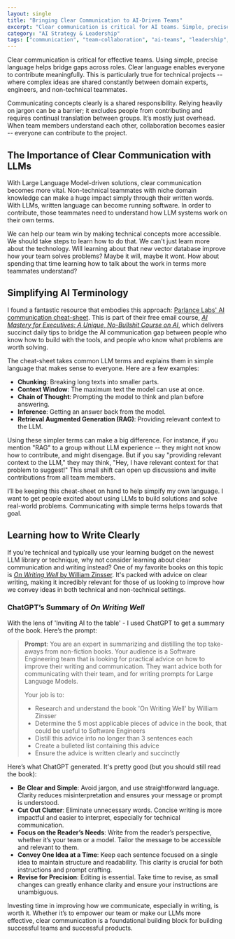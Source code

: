 ```yaml
---
layout: single
title: "Bringing Clear Communication to AI-Driven Teams"
excerpt: "Clear communication is critical for AI teams. Simple, precise language helps bridge gaps between technical and non-technical members, improving collaboration. Learning to write clearly  —whether for teammates or LLMs — is just as valuable as learning new AI techniques."
category: "AI Strategy & Leadership"
tags: ["communication", "team-collaboration", "ai-teams", "leadership", "clarity"]
---
```


Clear communication is critical for effective teams. Using simple, precise language helps bridge gaps across roles. Clear language enables everyone to contribute meaningfully. This is particularly true for technical projects -- where complex ideas are shared constantly between domain experts, engineers, and non-technical teammates. 

Communicating concepts clearly is a shared responsibility. Relying heavily on jargon can be a barrier; it excludes people from contributing and requires continual translation between groups. It’s mostly just overhead. When team members understand each other, collaboration becomes easier -- everyone can contribute to the project.

## The Importance of Clear Communication with LLMs

With Large Language Model-driven solutions, clear communication becomes more vital. Non-technical teammates with niche domain knowledge can make a huge impact simply through their written words. With LLMs, written language can become running software. In order to contribute, those teammates need to understand how LLM systems work on their own terms.

We can help our team win by making technical concepts more accessible. We should take steps to learn how to do that. We can't just learn more about the technology. Will learning about that new vector database improve how your team solves problems? Maybe it will, maybe it wont. How about spending that time learning how to talk about the work in terms more teammates understand?

## Simplifying AI Terminology

I found a fantastic resource that embodies this approach: [Parlance Labs' AI communication cheat-sheet](https://exec-edu.parlance-labs.com/05_asset_glossary.html). This is part of their free email course, [*AI Mastery for Executives: A Unique, No-Bullshit Course on AI*](https://hamel.ck.page/ai-for-execs), which delivers succinct daily tips to bridge the AI communication gap between people who know how to build with the tools, and people who know what problems are worth solving.

The cheat-sheet takes common LLM terms and explains them in simple language that makes sense to everyone. Here are a few examples:

- **Chunking**: Breaking long texts into smaller parts.
- **Context Window**: The maximum text the model can use at once.
- **Chain of Thought**: Prompting the model to think and plan before answering.
- **Inference**: Getting an answer back from the model.
- **Retrieval Augmented Generation (RAG)**: Providing relevant context to the LLM.

Using these simpler terms can make a big difference. For instance, if you mention "RAG" to a group without LLM experience -- they might not know how to contribute, and might disengage. But if you say "providing relevant context to the LLM," they may think, "Hey, I have relevant context for that problem to suggest!" This small shift can open up discussions and invite contributions from all team members.

I’ll be keeping this cheat-sheet on hand to help simpify my own language. I want to get people excited about using LLMs to build solutions and solve real-world problems. Communicating with simple terms helps towards that goal.

## Learning how to Write Clearly

If you’re technical and typically use your learning budget on the newest LLM library or technique, why not consider learning about clear communication and writing instead? One of my favorite books on this topic is [*On Writing Well* by William Zinsser](https://www.goodreads.com/book/show/53343.On_Writing_Well). It's packed with advice on clear writing, making it incredibly relevant for those of us looking to improve how we convey ideas in both technical and non-technical settings.

### ChatGPT’s Summary of *On Writing Well*

With the lens of 'Inviting AI to the table' - I used ChatGPT to get a summary of the book. Here’s the prompt:

> **Prompt**: You are an expert in summarizing and distilling the top take-aways from non-fiction books. Your audience is a Software Engineering team that is looking for practical advice on how to improve their writing and communication. They want advice both for communicating with their team, and for writing prompts for Large Language Models.  
> 
> Your job is to:  
> 
> - Research and understand the book 'On Writing Well' by William Zinsser  
> - Determine the 5 most applicable pieces of advice in the book, that could be useful to Software Engineers  
> - Distill this advice into no longer than 3 sentences each  
> - Create a bulleted list containing this advice  
> - Ensure the advice is written clearly and succinctly  

Here’s what ChatGPT generated. It's pretty good (but you should still read the book):

- **Be Clear and Simple**: Avoid jargon, and use straightforward language. Clarity reduces misinterpretation and ensures your message or prompt is understood.
- **Cut Out Clutter**: Eliminate unnecessary words. Concise writing is more impactful and easier to interpret, especially for technical communication.
- **Focus on the Reader’s Needs**: Write from the reader’s perspective, whether it’s your team or a model. Tailor the message to be accessible and relevant to them.
- **Convey One Idea at a Time**: Keep each sentence focused on a single idea to maintain structure and readability. This clarity is crucial for both instructions and prompt crafting.
- **Revise for Precision**: Editing is essential. Take time to revise, as small changes can greatly enhance clarity and ensure your instructions are unambiguous.

Investing time in improving how we communicate, especially in writing, is worth it. Whether it’s to empower our team or make our LLMs more effective, clear communication is a foundational building block for building successful teams and successful products. 